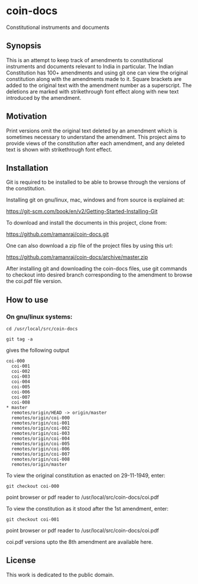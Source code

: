 # coin-docs

Constitutional instruments and documents

## Synopsis

This is an attempt to keep track of amendments to constitutional instruments and documents relevant to India in particular. The Indian Constitution has 100+ amendments and using git one can view the original constitution along with the amendments made to it. Square brackets are added to the original text with the amendment number as a superscript. The deletions are marked with strikethrough font effect along with new text introduced by the amendment.

## Motivation

Print versions omit the original text deleted by an amendment which is sometimes necessary to understand the amendment. This project aims to provide views of the constitution after each amendment, and any deleted text is shown with strikethrough font effect. 

## Installation

Git is required to be installed to be able to browse through the versions of the constitution.

Installing git on gnu/linux, mac, windows and from source is explained at:

https://git-scm.com/book/en/v2/Getting-Started-Installing-Git

To download and install the documents in this project, clone from:

https://github.com/ramanraj/coin-docs.git

One can also download a zip file of the project files by using this url:

https://github.com/ramanraj/coin-docs/archive/master.zip

After installing git and downloading the coin-docs files, use git commands to checkout into desired branch corresponding to the amendment to browse the coi.pdf file version.

## How to use

### On gnu/linux systems:

```
cd /usr/local/src/coin-docs

git tag -a

```

gives the following output

```
coi-000
  coi-001
  coi-002
  coi-003
  coi-004
  coi-005
  coi-006
  coi-007
  coi-008
* master
  remotes/origin/HEAD -> origin/master
  remotes/origin/coi-000
  remotes/origin/coi-001
  remotes/origin/coi-002
  remotes/origin/coi-003
  remotes/origin/coi-004
  remotes/origin/coi-005
  remotes/origin/coi-006
  remotes/origin/coi-007
  remotes/origin/coi-008
  remotes/origin/master
```

To view the original constitution as enacted on 29-11-1949, enter:
```
git checkout coi-000
```
point browser or pdf reader to /usr/local/src/coin-docs/coi.pdf

To view the constitution as it stood after the 1st amendment, enter:
```
git checkout coi-001
```
point browser or pdf reader to /usr/local/src/coin-docs/coi.pdf

coi.pdf versions upto the 8th amendment are available here.

## License

This work is dedicated to the public domain.
